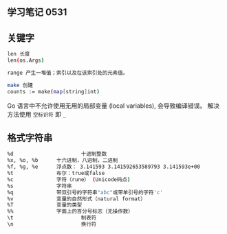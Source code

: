 ## 学习笔记 0531

## 关键字
```bash
len 长度
len(os.Args)

range 产生一堆值；索引以及在该索引处的元素值。

make 创建
counts := make(map[string]int)

```

Go 语言中不允许使用无用的局部变量 (local variables), 会导致编译错误。
解决方法使用 `空标识符` 即 `_`

## 格式字符串

```bash
%d 						十进制整数
%x, %o, %b  	十六进制，八进制，二进制
%f, %g, %e  	浮点数： 3.141593 3.141592653589793 3.141593e+00
%t          	布尔：true或false
%c          	字符（rune） (Unicode码点)
%s          	字符串
%q          	带双引号的字符串"abc"或带单引号的字符'c'
%v          	变量的自然形式（natural format）
%T          	变量的类型
%%          	字面上的百分号标志（无操作数）
\t						制表符
\n 						换行符
```